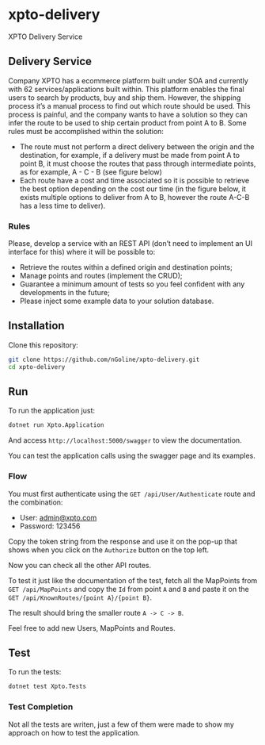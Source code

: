 # xpto-delivery

XPTO Delivery Service

## Delivery Service

Company XPTO has a ecommerce platform built under SOA and currently with 62 services/applications built within. This platform enables the final users to search by products, buy and ship them. However, the shipping process it’s a manual process to find out which route should be used.
This process is painful, and the company wants to have a solution so they can infer the route to be used to ship certain product from point A to B.
Some rules must be accomplished within the solution:

- The route must not perform a direct delivery between the origin and the destination, for example, if a delivery must be made from point A to point B, it must choose the routes that pass through intermediate points, as for example, A - C - B (see figure below)
- Each route have a cost and time associated so it is possible to retrieve the best option depending on the cost our time (in the figure below, it exists multiple options to deliver from A to B, however the route A-C-B has a less time to deliver).

### Rules

Please, develop a service with an REST API (don’t need to implement an UI interface for this) where it will be possible
to:

- Retrieve the routes within a defined origin and destination points;
- Manage points and routes (implement the CRUD);
- Guarantee a minimum amount of tests so you feel confident with any developments in the future;
- Please inject some example data to your solution database.

## Installation

Clone this repository:

```bash
git clone https://github.com/nGoline/xpto-delivery.git
cd xpto-delivery
```

## Run

To run the application just:

```bash
dotnet run Xpto.Application
```

And access ```http://localhost:5000/swagger``` to view the documentation.

You can test the application calls using the swagger page and its examples.

### Flow

You must first authenticate using the ```GET /api/User/Authenticate``` route and the combination:

- User: admin@xpto.com
- Password: 123456

Copy the token string from the response and use it on the pop-up that shows when you click on the ```Authorize``` button on the top left.

Now you can check all the other API routes.

To test it just like the documentation of the test, fetch all the MapPoints from ```GET /api/MapPoints``` and copy the ```Id``` from point ```A``` and ```B``` and paste it on the ```GET /api/KnownRoutes/{point A}/{point B}```.

The result should bring the smaller route ```A -> C -> B```.

Feel free to add new Users, MapPoints and Routes.

## Test

To run the tests:

```bash
dotnet test Xpto.Tests
```

### Test Completion

Not all the tests are writen, just a few of them were made to show my approach on how to test the application.